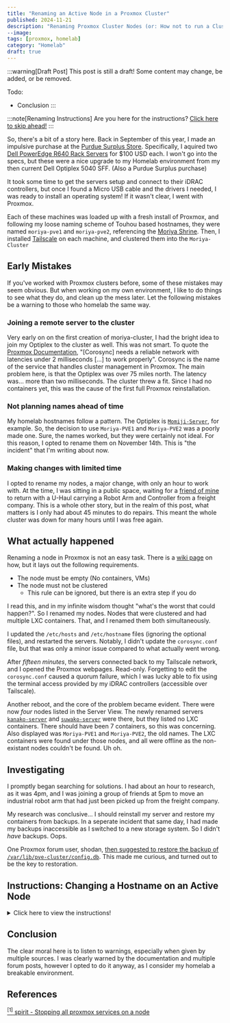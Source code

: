 ```yaml
---
title: "Renaming an Active Node in a Proxmox Cluster"
published: 2024-11-21
description: "Renaming Proxmox Cluster Nodes (or: How not to run a Cluster)"
--image:
tags: [proxmox, homelab]
category: "Homelab"
draft: true
---
```

:::warning[Draft Post]
This post is still a draft! Some content may change, be added, or be removed.

Todo:
  - Conclusion
:::

:::note[Renaming Instructions]
Are you here for the instructions? [Click here to skip ahead!](#instructions-changing-a-hostname-on-an-active-node)
:::

So, there's a bit of a story here. Back in September of this year, I made an impulsive purchase at the [Purdue Surplus Store](https://www.purdue.edu/surplus/). Specifically, I aquired two [Dell PowerEdge R640 Rack Servers](https://www.dell.com/us-en/work/shop/povw/poweredge-r640) for $100 USD each. I won't go into the specs, but these were a nice upgrade to my Homelab environment from my then current Dell Optiplex 5040 SFF. (Also a Purdue Surplus purchase)

It took some time to get the servers setup and connect to their iDRAC controllers, but once I found a Micro USB cable and the drivers I needed, I was ready to install an operating system! If it wasn't clear, I went with Proxmox.

Each of these machines was loaded up with a fresh install of Proxmox, and following my loose naming scheme of Touhou based hostnames, they were named `moriya-pve1` and `moriya-pve2`, referencing the [Moriya Shrine](https://en.touhouwiki.net/index.php?title=Moriya_Shrine). Then, I installed [Tailscale](https://tailscale.com) on each machine, and clustered them into the `Moriya-Cluster`

## Early Mistakes
If you've worked with Proxmox clusters before, some of these mistakes may seem obvious. But when working on my own environment, I like to do things to see what they do, and clean up the mess later. Let the following mistakes be a warning to those who homelab the same way.

### Joining a remote server to the cluster
Very early on on the first creation of moriya-cluster, I had the bright idea to join my Optiplex to the cluster as well. This was not smart. To quote the [Proxmox Documentation](https://pve.proxmox.com/pve-docs-6/chapter-pvecm.html#pvecm_cluster_network_requirements), "[Corosync] needs a reliable network with latencies under 2 milliseconds [...] to work properly". Corosync is the name of the service that handles cluster management in Proxmox.
The main problem here, is that the Optiplex was over 75 miles north. The latency was... more than two milliseconds. The cluster threw a fit. Since I had no containers yet, this was the cause of the first full Proxmox reinstallation.

### Not planning names ahead of time
My homelab hostnames follow a pattern. The Optiplex is [`Momiji-Server`](https://en.touhouwiki.net/wiki/Momiji_Inubashiri), for example. So, the decision to use `Moriya-PVE1` and `Moriya-PVE2` was a poorly made one. Sure, the names worked, but they were certainly not ideal. For this reason, I opted to rename them on November 14th. This is "the incident" that I'm writing about now.

### Making changes with limited time
I opted to rename my nodes, a major change, with only an hour to work with. At the time, I was sitting in a public space, waiting for a [friend of mine](https://fizzyapple12.com/) to return with a U-Haul carrying a Robot Arm and Controller from a freight company. This is a whole other story, but in the realm of this post, what matters is I only had about 45 minutes to do repairs. This meant the whole cluster was down for many hours until I was free again.

## What actually happened
Renaming a node in Proxmox is not an easy task. There is a [wiki page](https://pve.proxmox.com/wiki/Renaming_a_PVE_node) on how, but it lays out the following requirements.
- The node must be empty (No containers, VMs)
- The node must not be clustered
  - This rule can be ignored, but there is an extra step if you do

I read this, and in my infinite wisdom thought "what's the worst that could happen?". So I renamed my nodes. 
Nodes that were clustered and had multiple LXC containers. That, and I renamed them both simultaneously.

I updated the `/etc/hosts` and `/etc/hostname` files (ignoring the optional files), and restarted the servers. Notably, I didn't update the `corosync.conf` file, but that was only a minor issue compared to what actually went wrong.

After *fifteen minutes*, the servers connected back to my Tailscale network, and I opened the Proxmox webpages. Read-only. Forgetting to edit the `corosync.conf` caused a quorum failure, which I was lucky able to fix using the terminal access provided by my iDRAC controllers (accessible over Tailscale).

Another reboot, and the core of the problem became evident. There were now *four* nodes listed in the Server View. The newly renamed servers [`kanako-server`](https://en.touhouwiki.net/wiki/Kanako_Yasaka) and [`suwako-server`](https://en.touhouwiki.net/wiki/Suwako_Moriya) were there, but they listed no LXC containers. There should have been 7 containers, so this was concerning. Also displayed was `Moriya-PVE1` and `Moriya-PVE2`, the old names. The LXC containers were found under those nodes, and all were offline as the non-existant nodes couldn't be found. Uh oh.

## Investigating
I promptly began searching for solutions. I had about an hour to research, as it was 4pm, and I was joining a group of friends at 5pm to move an industrial robot arm that had just been picked up from the freight company.

My research was conclusive... I should reinstall my server and restore my containers from backups. In a seperate incident that same day, I had made my backups inaccessible as I switched to a new storage system. So I didn't *have* backups. Oops.

One Proxmox forum user, shodan, [then suggested to restore the backup of `/var/lib/pve-cluster/config.db`](https://forum.proxmox.com/threads/how-to-recover-var-lib-pve-cluster-config-db.27393/post-643164). This made me curious, and turned out to be the key to restoration.

## Instructions: Changing a Hostname on an Active Node

<details>
<summary>
Click here to view the instructions!
</summary>

:::caution[Disclaimer]
The following commands can cause irreversible damage and data loss!

It is advised to understand these steps yourself before running them. These commands have only been tested in a sandbox, and vary slightly from my recovery steps.

I am not liable for any issues that may arise from these commands.
:::
:::warning[Version Notice]
These steps were ran on Proxmox VE 8.2.7, and may or may not work on other versions. 
:::
:::tip[Restarting Nodes]
Do not restart any nodes until reaching the restart step! Restarting nodes early can cause a number of issues and junk folders. It is recommended to use the reboot command.
:::
:::tip[Recovering Nodes]
If you need to recover a node that you already renamed, try changing the hostname back. If that doesn't work, you will need to manually change `inode` and `parent` ids in the database for each folder and relevent file.
:::

1. Choose new hostnames for one or more nodes
2. Connect locally to the Proxmox server
    - Do not use the web interface, as the next step will temporarily stop the services it needs to run
3. Change the hostname in `/etc/pve/corosync.conf`
4. Stop all running Proxmox services <sup>[[1]](#references)</sup>
    ```bash
    killall -9 corosync
    systemctl restart pve-cluster
    systemctl restart pvedaemon
    systemctl restart pveproxy
    systemctl restart pvestatsd
    ```
5. Change the hostname in `/etc/hosts` and `/etc/hostname`
6. On the renamed node, run:
    ```bash
    sqlite3 /var/lib/pve-cluster/config.db
    ```
7. Making note of the entries, run:
    ```sql 
    SELECT * FROM tree WHERE type=4;
    ```
    - Alternatively use an online viewer such as [this one](https://inloop.github.io/sqlite-viewer/)
    - The most important fields are `inode` (First Column) and `name` (Seventh Column)
8. Identify the entry for *each* node you are renaming
9. For each node being renamed, run:
    ```sql
    UPDATE tree SET name = "NEW_NAME" WHERE inode=0;
    ```
    - Change `NEW_NAME` to the new hostname, and `0` to the inode number for the entry of the node
10. If the node is in a cluster, repeat steps 2-9 on *each node in the cluster*, even if it's not being renamed
    - This is important, as in a cluster environment corosync can sync the old database to the server, deleting the changes
11. Restart each modified node
    - Ideally, have an alternative access plan for the servers; if there is an error, the web interface may not come back up over the network
12. Edit `/etc/pve/nodes/NEW_NAME/ssh_known_hosts` and correct the hostname on all nodes
    - Replace `NEW_NAME` with the new hostname
</details>

## Conclusion
The clear moral here is to listen to warnings, especially when given by multiple sources. I was clearly warned by the documentation and multiple forum posts, however I opted to do it anyway, as I consider my homelab a breakable environment.

## References
[<sup>[1]</sup> spirit - Stopping all proxmox services on a node](https://forum.proxmox.com/threads/stopping-all-proxmox-services-on-a-node.34318/post-168154)